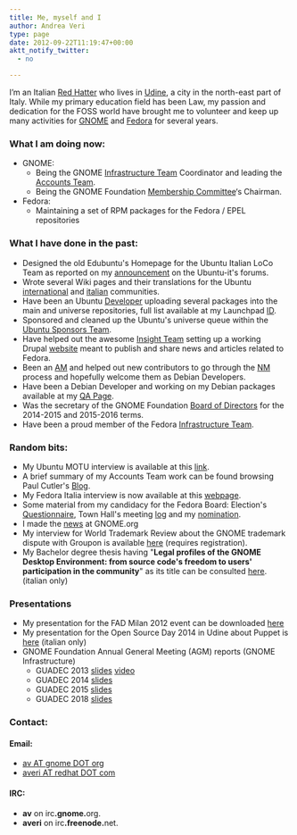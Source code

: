 ```yaml
---
title: Me, myself and I
author: Andrea Veri
type: page
date: 2012-09-22T11:19:47+00:00
aktt_notify_twitter:
  - no

---
```

I&#8217;m an Italian [Red Hatter][1] who lives in [Udine][2], a city in the north-east part of Italy. While my primary education field has been Law, my passion and dedication for the FOSS world have brought me to volunteer and keep up many activities for [GNOME][3] and [Fedora][4] for several years.

### What I am doing now:

  * GNOME: 
      * Being the GNOME [Infrastructure Team][5] Coordinator and leading the [Accounts Team][6].
      * Being the GNOME Foundation [Membership Committee][7]&#8216;s Chairman.
  * Fedora: 
      * Maintaining a set of RPM packages for the Fedora / EPEL repositories

### What I have done in the past:

  * Designed the old Edubuntu's Homepage for the Ubuntu Italian LoCo Team as reported on my [announcement][10] on the Ubuntu-it's forums.
  * Wrote several Wiki pages and their translations for the Ubuntu [international][11] and [italian][12] communities.
  * Have been an Ubuntu [Developer][13] uploading several packages into the main and universe repositories, full list available at my Launchpad [ID][14].
  * Sponsored and cleaned up the Ubuntu's universe queue within the [Ubuntu Sponsors Team][15].
  * Have helped out the awesome [Insight Team][16] setting up a working Drupal [website][17] meant to publish and share news and articles related to Fedora.
  * Been an [AM][18] and helped out new contributors to go through the [NM][19] process and hopefully welcome them as Debian Developers.
  * Have been a Debian Developer and working on my Debian packages available at my [QA Page][20].
  * Was the secretary of the GNOME Foundation [Board of Directors][21] for the 2014-2015 and 2015-2016 terms.
  * Have been a proud member of the Fedora [Infrastructure Team][8].

### Random bits:

  * My Ubuntu MOTU interview is available at this [link][22].
  * A brief summary of my Accounts Team work can be found browsing Paul Cutler's [Blog][24].
  * My Fedora Italia interview is now available at this [webpage][25].
  * Some material from my candidacy for the Fedora Board: Election's [Questionnaire][26], Town Hall's meeting [log][27] and my [nomination][28].
  * I made the [news][29] at GNOME.org
  * My interview for World Trademark Review about the GNOME trademark dispute with Groupon is available [here][30] (requires registration).
  * My Bachelor degree thesis having "**<span class="il">Legal</span> profiles of <span class="il">the </span><span class="il">GNOME</span> Desktop Environment: from source code's freedom to users' participation in the community**" as its title can be consulted [here][31]. (italian only)

### Presentations

  * My presentation for the FAD Milan 2012 event can be downloaded [here][32]
  * My presentation for the Open Source Day 2014 in Udine about Puppet is [here][33] (italian only)
  * GNOME Foundation Annual General Meeting (AGM) reports (GNOME Infrastructure)
    * GUADEC 2013 [slides](http://www.dragonsreach.it/wp-content/uploads/2013/08/The-GNOME-Infrastructure.odp) [video](http://www.superlectures.com/guadec2013/the-gnome-infrastructure) 
    * GUADEC 2014 [slides](https://www.dragonsreach.it/files/guadec-reports/guadec-2014.html)
    * GUADEC 2015 [slides](https://www.dragonsreach.it/files/guadec-reports/guadec-2015.odp)
    * GUADEC 2018 [slides](https://www.dragonsreach.it/files/guadec-reports/guadec-2018.html)

### Contact:

#### Email:

  * [av AT gnome DOT org][35]
  * [averi AT redhat DOT com][36]

#### IRC:

  * **av** on irc<span style="font-weight: bold;">.gnome.</span>org.
  * **averi** on irc<span style="font-weight: bold;">.freenode.</span>net.

 [1]: https://www.redhat.com
 [2]: https://en.wikipedia.org/wiki/Udine
 [3]: https://www.gnome.org
 [4]: https://www.fedoraproject.org
 [5]: https://wiki.gnome.org/Sysadmin/Team
 [6]: https://wiki.gnome.org/AccountsTeam
 [7]: https://wiki.gnome.org/MembershipCommittee
 [8]: https://fedoraproject.org/wiki/Infrastructure
 [10]: https://forum.ubuntu-it.org/index.php?topic=79871.0
 [11]: https://wiki.ubuntu.com/AndreaVeri
 [12]: https://wiki.ubuntu-it.org/AndreaVeri
 [13]: https://launchpad.net/~motu
 [14]: https://launchpad.net/~av/+uploaded-packages
 [15]: https://launchpad.net/~ubuntu-sponsors
 [16]: https://fedoraproject.org/wiki/Insight
 [17]: https://insight.fedoraproject.org
 [18]: https://nm.debian.org/whoisam.php
 [19]: https://www.debian.org/devel/join/newmaint
 [20]: https://qa.debian.org/developer.php?login=and
 [21]: https://wiki.gnome.org/FoundationBoard
 [22]: https://behindmotu.wordpress.com/2007/10/16/andrea-veri
 [24]: https://www.paulcutler.org/blog/2010/01/gnome-accounts/ 
 [25]: http://www.fedora-it.org/news/justfedora/intervista-ad-andrea-veri-contributor-fedora-e-inventore-di-justfedora
 [26]: https://fedoraproject.org/wiki/F16_elections_questionnaire
 [27]: https://meetbot.fedoraproject.org/fedora-townhall/2011-05-30/fedora_board_town_hall.2011-05-30-19.01.log.html
 [28]: https://fedoraproject.org/w/index.php?title=Board_nominations&oldid=238761#Andrea_Veri_.28averi.29
 [29]: https://www.gnome.org/news/2013/03/behind-the-scene-andrea-veri-is-new-gnome-part-time-sysadmin/
 [30]: https://www.worldtrademarkreview.com/brand-management/groupon-trademark-back-down-shows-power-fired-community
 [31]: https://www.dragonsreach.it/files/Tesi-Andrea-Veri.pdf
 [32]: https://averi.fedorapeople.org/The-Fedora-Infrastructure.odp
 [33]: https://www.dragonsreach.it/files/open-source-day-2014 
 [35]: mailto:av@gnome.org
 [36]: mailto:averi@redhat.com
